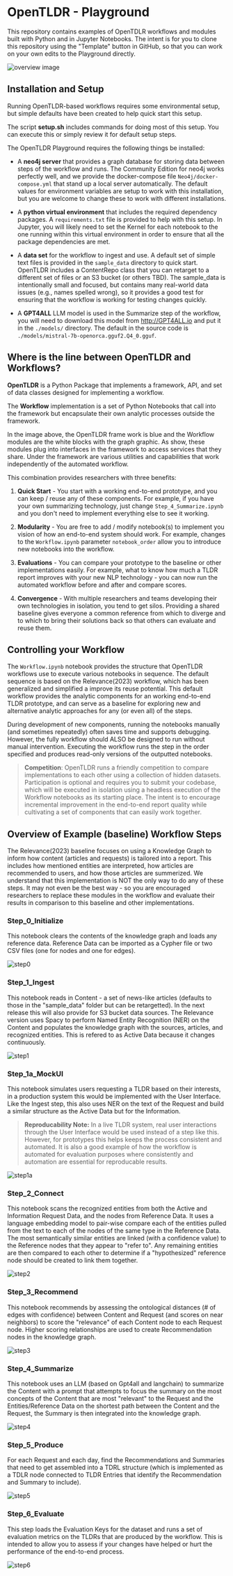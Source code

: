 # OpenTLDR - Playground

This repository contains examples of OpenTDLR workflows and modules built with Python and in Jupyter Notebooks.
The intent is for you to clone this repository using the "Template" button in GitHub, so that you can work on your own edits to the Playground directly.

![overview image](resources/opentldr.png)

## Installation and Setup

Running OpenTLDR-based workflows requires some environmental setup, but simple defaults have been created to help quick start this setup.

The script **setup.sh** includes commands for doing most of this setup. You can execute this or simply review it for default setup steps.

The OpenTLDR Playground requires the following things be installed:

- A **neo4j server** that provides a graph database for storing data between steps of the workflow and runs. The Community Edition for neo4j works perfectly well, and we provide the docker-compose file `Neo4j/docker-compose.yml` that stand up a local server automatically. The default values for environment variables are setup to work with this installation, but you are welcome to change these to work with different installations.

- A **python virtual environment** that includes the required dependency packages. A `requirements.txt` file is provided to help with this setup. In Jupyter, you will likely need to set the Kernel for each notebook to the one running within this virtual environment in order to ensure that all the package dependencies are met.

- A **data set** for the workflow to ingest and use. A default set of simple text files is provided in the `sample_data` directory to quick start. OpenTLDR includes a ContentRepo class that you can retarget to a different set of files or an S3 bucket (or others TBD). The sample_data is intentionally small and focused, but contains many real-world data issues (e.g., names spelled wrong), so it provides a good test for ensuring that the workflow is working for testing changes quickly.

- A **GPT4ALL** LLM model is used in the Summarize step of the workflow, you will need to download this model from http://GPT4ALL.io and put it in the `./models/` directory. The default in the source code is `./models/mistral-7b-openorca.gguf2.Q4_0.gguf`.


## Where is the line between OpenTLDR and Workflows?

**OpenTLDR** is a Python Package that implements a framework, API, and set of data classes designed for implementing a workflow.

The **Workflow** implementation is a set of Python Notebooks that call into the framework but encapsulate their own analytic processes outside the framework.

In the image above, the OpenTLDR frame work is blue and the Workflow modules are the white blocks with the graph graphic. As show, these modules plug into interfaces in the framework to access services that they share. Under the framework are various utilities and capabilities that work independently of the automated workflow.

This combination provides researchers with three benefits:

1. **Quick Start** - You start with a working end-to-end prototype, and you can keep / reuse any of these components. For example, if you have your own summarizing technology, just change `Step_4_Summarize.ipynb` and you don't need to implement everything else to see it working.

2. **Modularity** - You are free to add / modify notebook(s) to implement you vision of how an end-to-end system should work. For example, changes to the `Workflow.ipynb` parameter `notebook_order` allow you to introduce new notebooks into the workflow.

3. **Evaluations** - You can compare your prototype to the baseline or other implementations easily. For example, what to know how much a TLDR report improves with your new NLP technology - you can now run the automated workflow before and after and compare scores.

4. **Convergence** - With multiple researchers and teams developing their own technologies in isolation, you tend to get silos. Providing a shared baseline gives everyone a common reference from which to diverge and to which to bring their solutions back so that others can evaluate and reuse them.

## Controlling your Workflow

The `Workflow.ipynb` notebook provides the structure that OpenTLDR workflows use to execute various notebooks in sequence. The default sequence is based on the Relevance(2023) workflow, which has been generalized and simplified a improve its reuse potential. This default workflow provides the analytic components for an working end-to-end TLDR prototype, and can serve as a baseline for exploring new and alternative analytic approaches for any (or even all) of the steps.

During development of new components, running the notebooks manually (and sometimes repeatedly) often saves time and supports debugging. However, the fully workflow should ALSO be designed to run without manual intervention. Executing the workflow runs the step in the order specified and produces read-only versions of the outputted notebooks.

> **Competition**: OpenTLDR runs a friendly competition to compare implementations to each other using a collection of hidden datasets. Participation is optional and requires you to submit your codebase, which will be executed in isolation using a headless execution of the Workflow notebooks as its starting place. The intent is to encourage incremental improvement in the end-to-end report quality while cultivating a set of components that can easily work together.

## Overview of Example (baseline) Workflow Steps

The Relevance(2023) baseline focuses on using a Knowledge Graph to inform how content (articles and requests) is tailored into a report. This includes how mentioned entities are interpreted, how articles are recommended to users, and how those articles are summerized. We understand that this implementation is NOT the only way to do any of these steps. It may not even be the best way - so you are encouraged researchers to replace these modules in the workflow and evaluate their results in comparison to this baseline and other implementations.

### Step_0_Initialize
This notebook clears the contents of the knowledge graph and loads any reference data. Reference Data can be imported as a Cypher file or two CSV files (one for nodes and one for edges).

![step0](resources/After_Step0_Initialize.png)

### Step_1_Ingest
This notebook reads in Content - a set of news-like articles (defaults to those in the "sample_data" folder but can be retargetted). In the next release this will also provide for S3 bucket data sources. The Relevance version uses Spacy to perform Named Entity Recognition (NER) on the Content and populates the knowledge graph with the sources, articles, and recognized entities. This is refered to as Active Data because it changes continuously.

![step1](resources/After_Step1_Ingest.png)

### Step_1a_MockUI
This notebook simulates users requesting a TLDR based on their interests, in a production system this would be implemented with the User Interface. Like the Ingest step, this also uses NER on the text of the Request and build a similar structure as the Active Data but for the Information.
> **Reproducability Note:** In a live TLDR system, real user interactions through the User Interface would be used instead of a step like this. However, for prototypes this helps keeps the process consistent and automated. It is also a good example of how the workflow is automated for evaluation purposes where consistently and automation are essential for reproducable results.

![step1a](resources/After_Step1a_MockUI.png)

### Step_2_Connect
This notebook scans the recognized entities from both the Active and Information Request Data, and the nodes from Reference Data. It uses a language embedding model to pair-wise compare each of the entities pulled from the text to each of the nodes of the same type in the Reference Data. The most semantically similar entities are linked (with a confidence value) to the Reference nodes that they appear to "refer to". Any remaining entities are then compared to each other to determine if a "hypothesized" reference node should be created to link them together.

![step2](resources/After_Step2_Connect.png)

### Step_3_Recommend
This notebook recommends by assessing the ontological distances (# of edges with confidence) between Content and Request (and scores on near neighbors) to score the "relevance" of each Content node to each Request node. Higher scoring relationships are used to create Recommendation nodes in the knowledge graph.

![step3](resources/After_Step3_Recommend.png)

### Step_4_Summarize
This notebook uses an LLM (based on Gpt4all and langchain) to summarize the Content with a prompt that attempts to focus the summary on the most concepts of the Content that are most "relevant" to the Request and the Entities/Reference Data on the shortest path between the Content and the Request, the Summary is then integrated into the knowledge graph.

![step4](resources/After_Step4_Summarize.png)

### Step_5_Produce
For each Request and each day, find the Recommendations and Summaries that need to get assembled into a TDRL structure (which is implemented as a TDLR node connected to TLDR Entries that identify the Recommendation and Summary to include).

![step5](resources/After_Step5_Produce.png)

### Step_6_Evaluate
This step loads the Evaluation Keys for the dataset and runs a set of evaluation metrics on the TLDRs that are produced by the workflow. This is intended to allow you to assess if your changes have helped or hurt the performance of the end-to-end process.

![step6](resources/After_Step6_Evaluate.png)
